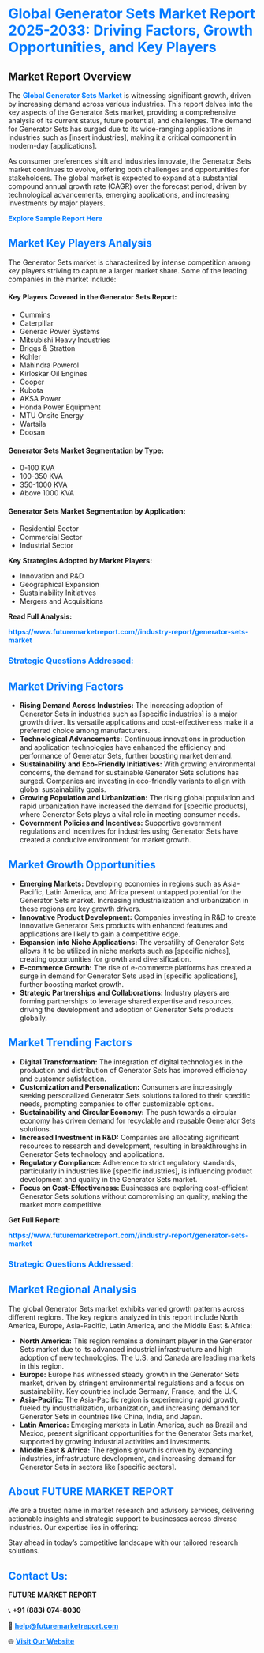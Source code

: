 <h1 style="color: #007BFF;">Global Generator Sets Market Report 2025-2033: Driving Factors, Growth Opportunities, and Key Players</h1>

<section id="overview">
<h2>Market Report Overview</h2>
<p>The <a href="https://www.futuremarketreport.com//industry-report/generator-sets-market" style="color: #007BFF; text-decoration: none;"><strong>Global Generator Sets Market</strong></a> is witnessing significant growth, driven by increasing demand across various industries. This report delves into the key aspects of the Generator Sets market, providing a comprehensive analysis of its current status, future potential, and challenges. The demand for Generator Sets has surged due to its wide-ranging applications in industries such as [insert industries], making it a critical component in modern-day [applications].</p>
<p>As consumer preferences shift and industries innovate, the Generator Sets market continues to evolve, offering both challenges and opportunities for stakeholders. The global market is expected to expand at a substantial compound annual growth rate (CAGR) over the forecast period, driven by technological advancements, emerging applications, and increasing investments by major players.</p>
</section>

<section id="overview">
<p><a href="https://www.futuremarketreport.com//request-sample/reportId=90870" style="color: #007BFF; text-decoration: none;"><strong>Explore Sample Report Here</strong></a></p>
</section>

<section id="key-players">
<h2 style="color: #007BFF;">Market Key Players Analysis</h2>
<p>The Generator Sets market is characterized by intense competition among key players striving to capture a larger market share. Some of the leading companies in the market include:</p>
<h4>Key Players Covered in the Generator Sets Report:</h4>
<ul><li>Cummins</li><li>Caterpillar</li><li>Generac Power Systems</li><li>Mitsubishi Heavy Industries</li><li>Briggs &amp; Stratton</li><li>Kohler</li><li>Mahindra Powerol</li><li>Kirloskar Oil Engines</li><li>Cooper</li><li>Kubota</li><li>AKSA Power</li><li>Honda Power Equipment</li><li>MTU Onsite Energy</li><li>Wartsila</li><li>Doosan</li></ul>
<h4>Generator Sets Market Segmentation by Type:</h4>
<ul><li>0-100 KVA</li><li>100-350 KVA</li><li>350-1000 KVA</li><li>Above 1000 KVA</li></ul>

<h4>Generator Sets Market Segmentation by Application:</h4>
<ul><li>Residential Sector</li><li>Commercial Sector</li><li>Industrial Sector</li></ul>
<p><strong>Key Strategies Adopted by Market Players:</strong></p>
<ul>
<li>Innovation and R&D</li>
<li>Geographical Expansion</li>
<li>Sustainability Initiatives</li>
<li>Mergers and Acquisitions</li>
</ul>
</section>

<section>
<p><strong>Read Full Analysis: </strong></p><a href="https://www.futuremarketreport.com//industry-report/generator-sets-market" style="color: #007BFF; text-decoration: none;"><strong>https://www.futuremarketreport.com//industry-report/generator-sets-market</strong></a>
<h3 style="color: #007BFF;">Strategic Questions Addressed:</h3>
</section>

<section id="driving-factors">
<h2 style="color: #007BFF;">Market Driving Factors</h2>
<ul>
<li><strong>Rising Demand Across Industries:</strong> The increasing adoption of Generator Sets in industries such as [specific industries] is a major growth driver. Its versatile applications and cost-effectiveness make it a preferred choice among manufacturers.</li>
<li><strong>Technological Advancements:</strong> Continuous innovations in production and application technologies have enhanced the efficiency and performance of Generator Sets, further boosting market demand.</li>
<li><strong>Sustainability and Eco-Friendly Initiatives:</strong> With growing environmental concerns, the demand for sustainable Generator Sets solutions has surged. Companies are investing in eco-friendly variants to align with global sustainability goals.</li>
<li><strong>Growing Population and Urbanization:</strong> The rising global population and rapid urbanization have increased the demand for [specific products], where Generator Sets plays a vital role in meeting consumer needs.</li>
<li><strong>Government Policies and Incentives:</strong> Supportive government regulations and incentives for industries using Generator Sets have created a conducive environment for market growth.</li>
</ul>
</section>

<section id="growth-opportunities">
<h2 style="color: #007BFF;">Market Growth Opportunities</h2>
<ul>
<li><strong>Emerging Markets:</strong> Developing economies in regions such as Asia-Pacific, Latin America, and Africa present untapped potential for the Generator Sets market. Increasing industrialization and urbanization in these regions are key growth drivers.</li>
<li><strong>Innovative Product Development:</strong> Companies investing in R&D to create innovative Generator Sets products with enhanced features and applications are likely to gain a competitive edge.</li>
<li><strong>Expansion into Niche Applications:</strong> The versatility of Generator Sets allows it to be utilized in niche markets such as [specific niches], creating opportunities for growth and diversification.</li>
<li><strong>E-commerce Growth:</strong> The rise of e-commerce platforms has created a surge in demand for Generator Sets used in [specific applications], further boosting market growth.</li>
<li><strong>Strategic Partnerships and Collaborations:</strong> Industry players are forming partnerships to leverage shared expertise and resources, driving the development and adoption of Generator Sets products globally.</li>
</ul>
</section>

<section id="trending-factors">
<h2 style="color: #007BFF;">Market Trending Factors</h2>
<ul>
<li><strong>Digital Transformation:</strong> The integration of digital technologies in the production and distribution of Generator Sets has improved efficiency and customer satisfaction.</li>
<li><strong>Customization and Personalization:</strong> Consumers are increasingly seeking personalized Generator Sets solutions tailored to their specific needs, prompting companies to offer customizable options.</li>
<li><strong>Sustainability and Circular Economy:</strong> The push towards a circular economy has driven demand for recyclable and reusable Generator Sets solutions.</li>
<li><strong>Increased Investment in R&D:</strong> Companies are allocating significant resources to research and development, resulting in breakthroughs in Generator Sets technology and applications.</li>
<li><strong>Regulatory Compliance:</strong> Adherence to strict regulatory standards, particularly in industries like [specific industries], is influencing product development and quality in the Generator Sets market.</li>
<li><strong>Focus on Cost-Effectiveness:</strong> Businesses are exploring cost-efficient Generator Sets solutions without compromising on quality, making the market more competitive.</li>
</ul>
</section>

<section>
<p><strong>Get Full Report: </strong></p><a href="https://www.futuremarketreport.com//industry-report/generator-sets-market" style="color: #007BFF; text-decoration: none;"><strong>https://www.futuremarketreport.com//industry-report/generator-sets-market</strong></a>
<h3 style="color: #007BFF;">Strategic Questions Addressed:</h3>
</section>


<section id="regional-analysis">
<h2 style="color: #007BFF;">Market Regional Analysis</h2>
<p>The global Generator Sets market exhibits varied growth patterns across different regions. The key regions analyzed in this report include North America, Europe, Asia-Pacific, Latin America, and the Middle East & Africa:</p>
<ul>
<li><strong>North America:</strong> This region remains a dominant player in the Generator Sets market due to its advanced industrial infrastructure and high adoption of new technologies. The U.S. and Canada are leading markets in this region.</li>
<li><strong>Europe:</strong> Europe has witnessed steady growth in the Generator Sets market, driven by stringent environmental regulations and a focus on sustainability. Key countries include Germany, France, and the U.K.</li>
<li><strong>Asia-Pacific:</strong> The Asia-Pacific region is experiencing rapid growth, fueled by industrialization, urbanization, and increasing demand for Generator Sets in countries like China, India, and Japan.</li>
<li><strong>Latin America:</strong> Emerging markets in Latin America, such as Brazil and Mexico, present significant opportunities for the Generator Sets market, supported by growing industrial activities and investments.</li>
<li><strong>Middle East & Africa:</strong> The region’s growth is driven by expanding industries, infrastructure development, and increasing demand for Generator Sets in sectors like [specific sectors].</li>
</ul>
</section>

<footer>
<h2 style="color: #007BFF;">About FUTURE MARKET REPORT</h2>
<p>We are a trusted name in market research and advisory services, delivering actionable insights and strategic support to businesses across diverse industries. Our expertise lies in offering:</p>

<p>Stay ahead in today’s competitive landscape with our tailored research solutions.</p>

<h2 style="color: #007BFF;">Contact Us:</h2>
<p><strong>FUTURE MARKET REPORT</strong></p>
<p>📞 <strong>+91 (883) 074-8030</strong></p>
<p>📧 <strong><a href="mailto:help@futuremarketreport.com" style="color: #007BFF;">help@futuremarketreport.com</a></strong></p>
<p>🌐 <strong><a href="https://www.futuremarketreport.com/" style="color: #007BFF;">Visit Our Website</a></strong></p>
</footer>